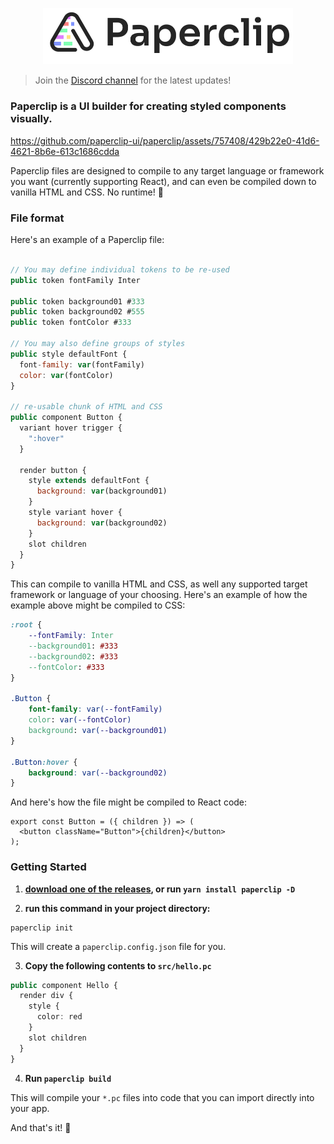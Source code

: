 <p align="center">
  <img src="./assets/logo-outline-5.png" width="400px">
</p>

> Join the [Discord channel](https://discord.gg/H6wEVtd) for the latest updates!

### Paperclip is a UI builder for creating **styled components** visually.

https://github.com/paperclip-ui/paperclip/assets/757408/429b22e0-41d6-4621-8b6e-613c1686cdda

Paperclip files are designed to compile to any target language or framework you want (currently supporting React), and can even be compiled down to vanilla HTML and CSS. No runtime! 🎉

### File format

Here's an example of a Paperclip file:

```javascript

// You may define individual tokens to be re-used
public token fontFamily Inter

public token background01 #333
public token background02 #555
public token fontColor #333

// You may also define groups of styles
public style defaultFont {
  font-family: var(fontFamily)
  color: var(fontColor)
}

// re-usable chunk of HTML and CSS
public component Button {
  variant hover trigger {
    ":hover"
  }

  render button {
    style extends defaultFont {
      background: var(background01)
    }
    style variant hover {
      background: var(background02)
    }
    slot children
  }
}
```

This can compile to vanilla HTML and CSS, as well any supported target framework or language of your choosing. Here's an example of how
the example above might be compiled to CSS:

```css
:root {
    --fontFamily: Inter
    --background01: #333
    --background02: #333
    --fontColor: #333
}

.Button {
    font-family: var(--fontFamily)
    color: var(--fontColor)
    background: var(--background01)
}

.Button:hover {
    background: var(--background02)
}
```

And here's how the file might be compiled to React code:

```tsx
export const Button = ({ children }) => (
  <button className="Button">{children}</button>
);
```

### Getting Started

1. **[download one of the releases](https://github.com/paperclip-ui/paperclip/releases), or run `yarn install paperclip -D`**

2. **run this command in your project directory:**

```
paperclip init
```

This will create a `paperclip.config.json` file for you.

3. **Copy the following contents to `src/hello.pc`**

```typescript
public component Hello {
  render div {
    style {
      color: red
    }
    slot children
  }
}
```

4. **Run `paperclip build`**

This will compile your `*.pc` files into code that you can import
directly into your app.

And that's it! 🎉
